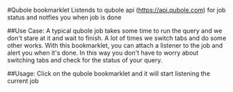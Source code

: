 #Qubole bookmarklet	
Listends to qubole api (https://api.qubole.com) for job status and notfies you when job is done

##Use Case:
A typical qubole job takes some time to run the query and we don't stare at it and wait to finish.
A lot of times we switch tabs and do some other works. With this bookmarklet, you can attach a listener
to the job and alert you when it's done. In this way you don't have to worry about switching tabs
and check for the status of your query. 

##Usage:
Click on the qubole bookmarklet and it will start listening the current job

